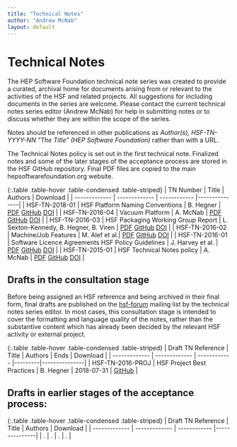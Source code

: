 ```yaml
---
title: "Technical Notes"
author: "Andrew McNab"
layout: default
---
```


# Technical Notes

The HEP Software Foundation technical note series was created to provide a curated, archival home for documents arising from or relevant to the activities of the HSF and related projects. All suggestions for including documents in the series are welcome. Please contact the current technical notes series editor (Andrew McNab) for help in submitting notes or to discuss whether they are within the scope of the series.

Notes should be referenced in other publications as _Author(s), HSF-TN-YYYY-NN "The Title" (HEP Software Foundation)_ rather than with a URL.

The Technical Notes policy is set out in the first technical note. Finalized notes and some of the later stages of the acceptance process are stored in the HSF GitHub repository. Final PDF files are copied to the main hepsoftwarefoundation.org website.

{:.table .table-hover .table-condensed .table-striped}
| TN Number  | Title           | Authors     | Download    |
| ------------- | ------------- | ------------ |---------------|
| HSF-TN-2018-01  | HSF Platform Naming Conventions | B. Hegner | [PDF](/notes/HSF-TN-2018-01.pdf) [GitHub](https://github.com/HSF/documents/tree/master/HSF-TN/2018-01) [DOI](http://doi.org/10.5281/zenodo.1472351) |
| HSF-TN-2016-04 | Vacuum Platform | A. McNab | [PDF](/notes/HSF-TN-2016-04.pdf) [GitHub](https://github.com/HSF/documents/tree/master/HSF-TN/2016-04) [DOI](http://doi.org/10.5281/zenodo.1469634) |
| HSF-TN-2016-03  | HSF Packaging Working Group Report  | L. Sexton-Kennedy, B. Hegner, B. Viren | [PDF](/notes/HSF-TN-2016-03.pdf)  [GitHub](https://github.com/HSF/documents/tree/master/HSF-TN/2016-03) [DOI](http://doi.org/10.5281/zenodo.1472340) |
| HSF-TN-2016-02  | Machine/Job Features  | M. Alef et al.| [PDF](/notes/HSF-TN-2016-02.pdf)  [GitHub](https://github.com/HSF/documents/tree/master/HSF-TN/2016-02) [DOI](http://doi.org/10.5281/zenodo.1469629) |
| HSF-TN-2016-01  | Software Licence Agreements HSF Policy Guidelines  | J. Harvey et al. | [PDF](/notes/HSF-TN-2016-01.pdf)  [GitHub](https://github.com/HSF/documents/tree/master/HSF-TN/2016-01) [DOI](http://doi.org/10.5281/zenodo.1469636) |
| HSF-TN-2015-01  | HSF Technical Notes policy | A. McNab | [PDF](/notes/HSF-TN-2015-01.pdf)  [GitHub](https://github.com/HSF/documents/tree/master/HSF-TN/2015-01) [DOI](http://doi.org/10.5281/zenodo.1469623) |

## Drafts in the consultation stage

Before being assigned an HSF reference and being archived in their final form, final drafts are published on the [hsf-forum](http://groups.google.com/d/forum/hsf-forum) mailing list by the technical notes series editor. In most cases, this consultation stage is intended to cover the formatting and language quality of the notes, rather than the substantive content which has already been decided by the relevant HSF activity or external project.

{:.table .table-hover .table-condensed .table-striped}
| Draft TN Reference  | Title           | Authors     | Ends    | Download    |
| ------------- | ------------- | ------------ |---------|---------------|
| HSF-TN-2016-PROJ  | HSF Project Best Practices | B. Hegner | 2018-07-31 | [GitHub](https://github.com/HSF/documents/tree/master/HSF-TN/draft-2016-PROJ) |

## Drafts in earlier stages of the acceptance process:

{:.table .table-hover .table-condensed .table-striped}
| Draft TN Reference  | Title           | Authors     | Download    |
| ------------- | ------------- | ------------ |---------------|
| .             | .             | .            | .             |

